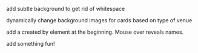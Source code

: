 add subtle background to get rid of whitespace

dynamically change background images for cards based on type of venue

add a created by element at the beginning. Mouse over reveals names.

add something fun!